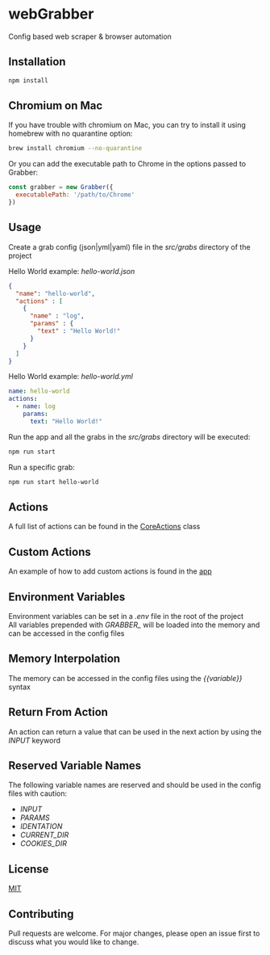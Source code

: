 # webGrabber
Config based web scraper & browser automation

## Installation

```bash
npm install
```

## Chromium on Mac

If you have trouble with chromium on Mac, you can try to install it using homebrew with no quarantine option:

```bash
brew install chromium --no-quarantine
```

Or you can add the executable path to Chrome in the options passed to Grabber:

```js
const grabber = new Grabber({
  executablePath: '/path/to/Chrome'
})
```

## Usage
Create a grab config (json|yml|yaml) file in the *src/grabs* directory of the project

Hello World example: *hello-world.json*

```json
{
  "name": "hello-world",
  "actions" : [
    {
      "name" : "log",
      "params" : {
        "text" : "Hello World!"
      }
    }
  ]
}
```

Hello World example: *hello-world.yml*

```yml
name: hello-world
actions:
  - name: log
    params:
      text: "Hello World!"
```

Run the app and all the grabs in the *src/grabs* directory will be executed: 
```bash
npm run start
```

Run a specific grab:
```bash
npm run start hello-world
```

## Actions
A full list of actions can be found in the [CoreActions](src/classes/CoreActions.js) class

## Custom Actions
An example of how to add custom actions is found in the [app](app.js)

## Environment Variables
Environment variables can be set in a *.env* file in the root of the project<br>
All variables prepended with *GRABBER_* will be loaded into the memory and can be accessed in the config files

## Memory Interpolation
The memory can be accessed in the config files using the *{{variable}}* syntax

## Return From Action
An action can return a value that can be used in the next action by using the *INPUT* keyword

## Reserved Variable Names
The following variable names are reserved and should be used in the config files with caution:
- *INPUT*
- *PARAMS*
- *IDENTATION*
- *CURRENT_DIR*
- *COOKIES_DIR*

## License
[MIT](https://choosealicense.com/licenses/mit/)

## Contributing
Pull requests are welcome. For major changes, please open an issue first to discuss what you would like to change.